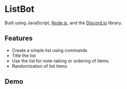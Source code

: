 # ListBot

Built using JavaScript, [Node.js](https://nodejs.org/en/), and the [Discord.io](https://www.npmjs.com/package/discord.io) library.

## Features

* Create a simple list using commands
* Title the list
* Use the list for note-taking or ordering of items.
* Randomization of list items

## Demo
